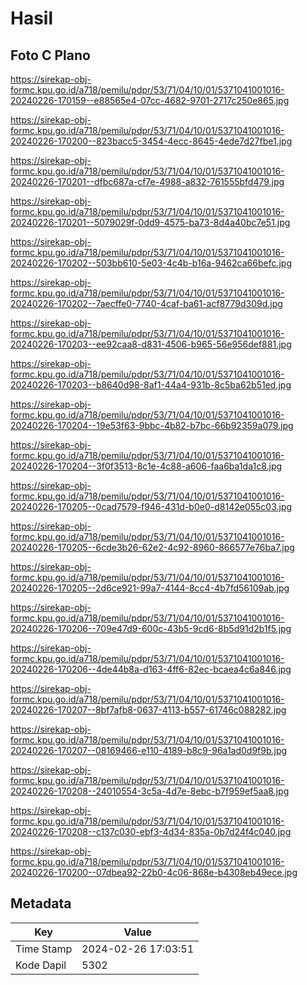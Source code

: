 # Hasil

## Foto C Plano

https://sirekap-obj-formc.kpu.go.id/a718/pemilu/pdpr/53/71/04/10/01/5371041001016-20240226-170159--e88565e4-07cc-4682-9701-2717c250e865.jpg

https://sirekap-obj-formc.kpu.go.id/a718/pemilu/pdpr/53/71/04/10/01/5371041001016-20240226-170200--823bacc5-3454-4ecc-8645-4ede7d27fbe1.jpg

https://sirekap-obj-formc.kpu.go.id/a718/pemilu/pdpr/53/71/04/10/01/5371041001016-20240226-170201--dfbc687a-cf7e-4988-a832-761555bfd479.jpg

https://sirekap-obj-formc.kpu.go.id/a718/pemilu/pdpr/53/71/04/10/01/5371041001016-20240226-170201--5079029f-0dd9-4575-ba73-8d4a40bc7e51.jpg

https://sirekap-obj-formc.kpu.go.id/a718/pemilu/pdpr/53/71/04/10/01/5371041001016-20240226-170202--503bb610-5e03-4c4b-b16a-9462ca66befc.jpg

https://sirekap-obj-formc.kpu.go.id/a718/pemilu/pdpr/53/71/04/10/01/5371041001016-20240226-170202--7aecffe0-7740-4caf-ba61-acf8779d309d.jpg

https://sirekap-obj-formc.kpu.go.id/a718/pemilu/pdpr/53/71/04/10/01/5371041001016-20240226-170203--ee92caa8-d831-4506-b965-56e956def881.jpg

https://sirekap-obj-formc.kpu.go.id/a718/pemilu/pdpr/53/71/04/10/01/5371041001016-20240226-170203--b8640d98-8af1-44a4-931b-8c5ba62b51ed.jpg

https://sirekap-obj-formc.kpu.go.id/a718/pemilu/pdpr/53/71/04/10/01/5371041001016-20240226-170204--19e53f63-9bbc-4b82-b7bc-66b92359a079.jpg

https://sirekap-obj-formc.kpu.go.id/a718/pemilu/pdpr/53/71/04/10/01/5371041001016-20240226-170204--3f0f3513-8c1e-4c88-a606-faa6ba1da1c8.jpg

https://sirekap-obj-formc.kpu.go.id/a718/pemilu/pdpr/53/71/04/10/01/5371041001016-20240226-170205--0cad7579-f946-431d-b0e0-d8142e055c03.jpg

https://sirekap-obj-formc.kpu.go.id/a718/pemilu/pdpr/53/71/04/10/01/5371041001016-20240226-170205--6cde3b26-62e2-4c92-8960-866577e76ba7.jpg

https://sirekap-obj-formc.kpu.go.id/a718/pemilu/pdpr/53/71/04/10/01/5371041001016-20240226-170205--2d6ce921-99a7-4144-8cc4-4b7fd56109ab.jpg

https://sirekap-obj-formc.kpu.go.id/a718/pemilu/pdpr/53/71/04/10/01/5371041001016-20240226-170206--709e47d9-600c-43b5-9cd6-8b5d91d2b1f5.jpg

https://sirekap-obj-formc.kpu.go.id/a718/pemilu/pdpr/53/71/04/10/01/5371041001016-20240226-170206--4de44b8a-d163-4ff6-82ec-bcaea4c6a846.jpg

https://sirekap-obj-formc.kpu.go.id/a718/pemilu/pdpr/53/71/04/10/01/5371041001016-20240226-170207--8bf7afb8-0637-4113-b557-61746c088282.jpg

https://sirekap-obj-formc.kpu.go.id/a718/pemilu/pdpr/53/71/04/10/01/5371041001016-20240226-170207--08169466-e110-4189-b8c9-96a1ad0d9f9b.jpg

https://sirekap-obj-formc.kpu.go.id/a718/pemilu/pdpr/53/71/04/10/01/5371041001016-20240226-170208--24010554-3c5a-4d7e-8ebc-b7f959ef5aa8.jpg

https://sirekap-obj-formc.kpu.go.id/a718/pemilu/pdpr/53/71/04/10/01/5371041001016-20240226-170208--c137c030-ebf3-4d34-835a-0b7d24f4c040.jpg

https://sirekap-obj-formc.kpu.go.id/a718/pemilu/pdpr/53/71/04/10/01/5371041001016-20240226-170200--07dbea92-22b0-4c06-868e-b4308eb49ece.jpg


## Metadata

| Key        | Value               |
| ---------- | ------------------- |
| Time Stamp | 2024-02-26 17:03:51 |
| Kode Dapil | 5302                |




